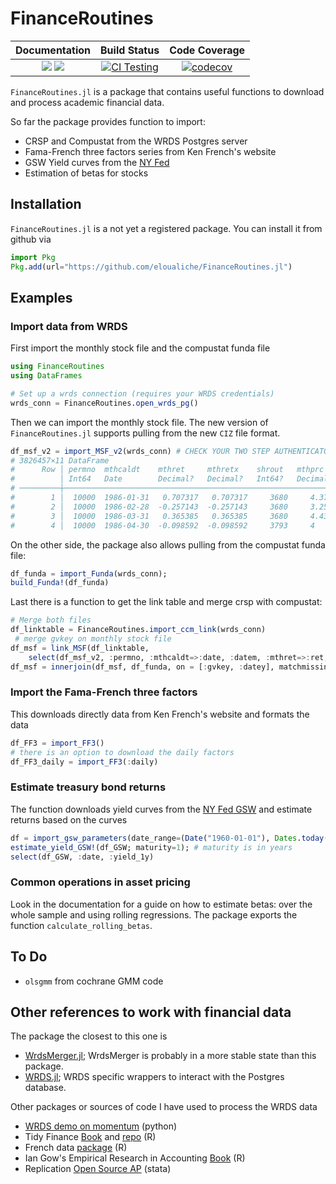 # FinanceRoutines

| **Documentation**                                                               | **Build Status**                                                                                | **Code Coverage**                                                                                |
|:-------------------------------------------------------------------------------:|:-----------------------------------------------------------------------------------------------:|:------------------------------------------------------------------------------------------------:|
| [![][docs-stable-img]][docs-stable-url] [![][docs-latest-img]][docs-latest-url] | [![CI Testing](https://github.com/eloualiche/FinanceRoutines.jl/actions/workflows/CI.yml/badge.svg?branch=main)](https://github.com/eloualiche/FinanceRoutines.jl/actions/workflows/CI.yml?query=branch%3Amain) | [![codecov](https://codecov.io/gh/eloualiche/FinanceRoutines.jl/graph/badge.svg?token=A6IYNO17NK)](https://codecov.io/gh/eloualiche/FinanceRoutines.jl)


`FinanceRoutines.jl` is a package that contains useful functions to download and process academic financial data.

So far the package provides function to import:

  - CRSP and Compustat from the WRDS Postgres server
  - Fama-French three factors series from Ken French's website
  - GSW Yield curves from the [NY Fed](https://www.federalreserve.gov/pubs/feds/2006/200628/200628abs.html)
  - Estimation of betas for stocks

## Installation

`FinanceRoutines.jl` is a not yet a registered package.
You can install it from github  via

```julia
import Pkg
Pkg.add(url="https://github.com/eloualiche/FinanceRoutines.jl")
```

## Examples

### Import data from WRDS

First import the monthly stock file and the compustat funda file
```julia
using FinanceRoutines
using DataFrames

# Set up a wrds connection (requires your WRDS credentials)
wrds_conn = FinanceRoutines.open_wrds_pg()
```

Then we can import the monthly stock file. 
The new version of `FinanceRoutines.jl` supports pulling from the new `CIZ` file format.
```julia
df_msf_v2 = import_MSF_v2(wrds_conn) # CHECK YOUR TWO STEP AUTHENTICATOR
# 3826457×11 DataFrame
#      Row │ permno  mthcaldt    mthret     mthretx    shrout   mthprc       mthcap         mthprevcap     siccd  naics    datem
#          │ Int64   Date        Decimal?   Decimal?   Int64?   Decimal?     Decimal?       Decimal?       Int64  String?  MonthlyD…
# ─────────┼─────────────────────────────────────────────────────────────────────────────────────────────────────────────────────────
#        1 │  10000  1986-01-31   0.707317   0.707317     3680     4.375          16100           9430      3990  missing  1986-01
#        2 │  10000  1986-02-28  -0.257143  -0.257143     3680     3.25           11960          16100      3990  missing  1986-02
#        3 │  10000  1986-03-31   0.365385   0.365385     3680     4.4375         16330          11960      3990  missing  1986-03
#        4 │  10000  1986-04-30  -0.098592  -0.098592     3793     4              15172          16330      3990  missing  1986-04
```

On the other side, the package also allows pulling from the compustat funda file:
```julia
df_funda = import_Funda(wrds_conn);
build_Funda!(df_funda)
```

Last there is a function to get the link table and merge crsp with compustat:
```julia
# Merge both files
df_linktable = FinanceRoutines.import_ccm_link(wrds_conn)
 # merge gvkey on monthly stock file
df_msf = link_MSF(df_linktable,  
    select(df_msf_v2, :permno, :mthcaldt=>:date, :datem, :mthret=>:ret, :mthcap))
df_msf = innerjoin(df_msf, df_funda, on = [:gvkey, :datey], matchmissing=:notequal)
```

### Import the Fama-French three factors

This downloads directly data from Ken French's website and formats the data

```julia
df_FF3 = import_FF3()
# there is an option to download the daily factors
df_FF3_daily = import_FF3(:daily)
```

### Estimate treasury bond returns

The function downloads yield curves from the [NY Fed GSW](https://www.federalreserve.gov/pubs/feds/2006/200628/200628abs.html) and estimate returns based on the curves

```julia
df = import_gsw_parameters(date_range=(Date("1960-01-01"), Dates.today()) )
estimate_yield_GSW!(df_GSW; maturity=1); # maturity is in years
select(df_GSW, :date, :yield_1y)
```

### Common operations in asset pricing

Look in the documentation for a guide on how to estimate betas: over the whole sample and using rolling regressions.
The package exports the function `calculate_rolling_betas`.


## To Do

  - `olsgmm` from cochrane GMM code


## Other references to work with financial data

The package the closest to this one is

- [WrdsMerger.jl](https://github.com/junder873/WRDSMerger.jl); WrdsMerger is probably in a more stable state than this package.
- [WRDS.jl](https://github.com/elenev/WRDS.jl); WRDS specific wrappers to interact with the Postgres database.

Other packages or sources of code I have used to process the WRDS data

- [WRDS demo on momentum](https://wrds-www.wharton.upenn.edu/documents/1442/wrds_momentum_demo.html) (python)
- Tidy Finance [Book](https://www.tidy-finance.org) and [repo](https://github.com/tidy-finance/website) (R)
- French data [package](https://nareal.github.io/frenchdata/articles/basic_usage.html) (R)
- Ian Gow's Empirical Research in Accounting [Book](https://iangow.github.io/far_book/) (R)
- Replication [Open Source AP](https://github.com/OpenSourceAP/CrossSection/tree/master) (stata)




[docs-stable-img]: https://img.shields.io/badge/docs-stable-blue.svg
[docs-stable-url]: https://eloualiche.github.io/FinanceRoutines.jl/
[docs-latest-img]: https://img.shields.io/badge/docs-latest-blue.svg
[docs-latest-url]: https://eloualiche.github.io/FinanceRoutines.jl/
